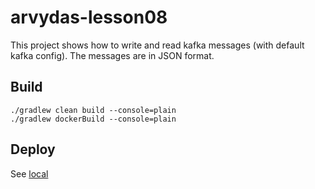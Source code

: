 # arvydas-lesson08

This project shows how to write and read kafka messages (with default kafka config). The messages are in JSON format.

## Build

```
./gradlew clean build --console=plain
./gradlew dockerBuild --console=plain
```

## Deploy

See [local](local/README.md)
